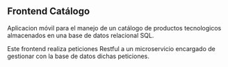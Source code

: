 ## Frontend Catálogo

Aplicacion móvil para el manejo de un catálogo de productos tecnologicos almacenados en una base de datos relacional SQL.

Este frontend realiza peticiones Restful a un microservicio encargado de gestionar con la base de datos dichas peticiones.
